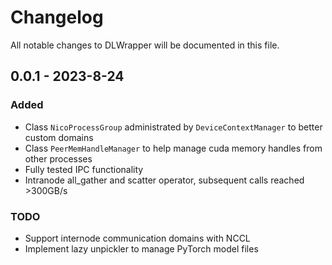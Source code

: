 # Changelog

All notable changes to DLWrapper will be documented in this file.

## 0.0.1 - 2023-8-24

### Added

- Class `NicoProcessGroup` administrated by `DeviceContextManager` to better custom domains
- Class `PeerMemHandleManager` to help manage cuda memory handles from other processes
- Fully tested IPC functionality
- Intranode all_gather and scatter operator, subsequent calls reached >300GB/s

### TODO
- Support internode communication domains with NCCL
- Implement lazy unpickler to manage PyTorch model files